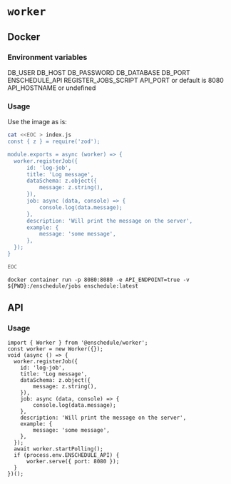 # `worker`
## Docker
### Environment variables
DB_USER
DB_HOST
DB_PASSWORD
DB_DATABASE
DB_PORT
ENSCHEDULE_API
REGISTER_JOBS_SCRIPT
API_PORT or default is 8080
API_HOSTNAME or undefined


### Usage
Use the image as is:

```bash
cat <<EOC > index.js
const { z } = require('zod');

module.exports = async (worker) => {
  worker.registerJob({
      id: 'log-job',
      title: 'Log message',
      dataSchema: z.object({
          message: z.string(),
      }),
      job: async (data, console) => {
          console.log(data.message);
      },
      description: 'Will print the message on the server',
      example: {
          message: 'some message',
      },
  });
}

EOC

```

```
docker container run -p 8080:8080 -e API_ENDPOINT=true -v ${PWD}:/enschedule/jobs enschedule:latest

```

## API
### Usage
```tsx
import { Worker } from '@enschedule/worker';
const worker = new Worker({});
void (async () => {
  worker.registerJob({
    id: 'log-job',
    title: 'Log message',
    dataSchema: z.object({
        message: z.string(),
    }),
    job: async (data, console) => {
        console.log(data.message);
    },
    description: 'Will print the message on the server',
    example: {
        message: 'some message',
    },
  });
  await worker.startPolling();
  if (process.env.ENSCHEDULE_API) {
      worker.serve({ port: 8080 });
  }
})();

```

